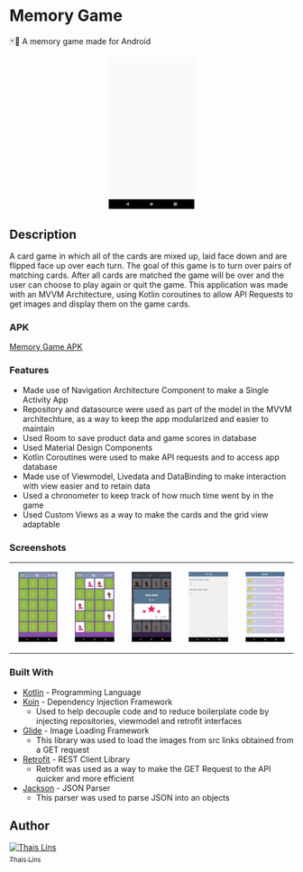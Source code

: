 # Memory Game

🃏:iphone: A memory game made for Android

<p align="center"> <img width="30%" src="https://github.com/thaislins/memory-game/blob/app_images/images/memorygame.gif"> </p>

## Description

  A card game in which all of the cards are mixed up, laid face down and are flipped face up over each turn. The goal of this game is to turn over pairs of matching cards. After all cards are matched the game will be over and the user can choose to play again or quit the game. This application was made with an MVVM Architecture, using Kotlin coroutines to allow API Requests to get images and display them on the game cards.

### APK

[Memory Game APK](https://github.com/thaislins/memory-game/blob/app_images/images/app-debug.apk)

### Features
* Made use of Navigation Architecture Component to make a Single Activity App
* Repository and datasource were used as part of the model in the MVVM architechture,
as a way to keep the app modularized and easier to maintain
* Used Room to save product data and game scores in database
* Used Material Design Components
* Kotlin Coroutines were used to make API requests and to access app database
* Made use of Viewmodel, Livedata and DataBinding to make interaction with view easier and to retain data
* Used a chronometer to keep track of how much time went by in the game
* Used Custom Views as a way to make the cards and the grid view adaptable

### Screenshots

|  |  |  |  |  | 
| ---------- | ------------ | -------- | -------------- | ------------- |
|<p align="center"> <img src="https://github.com/thaislins/memory-game/blob/app_images/images/start.png" width="80%"> </p>  | <p align="center"> <img src="https://github.com/thaislins/memory-game/blob/app_images/images/matches.png" width="80%"> </p> |<p align="center"> <img src="https://github.com/thaislins/memory-game/blob/app_images/images/end.png" width="80%"> </p>  |<p align="center"> <img src="https://github.com/thaislins/memory-game/blob/app_images/images/options.png" width="80%"> </p>  |<p align="center"> <img src="https://github.com/thaislins/memory-game/blob/app_images/images/scores.png" width="80%"> </p>  |

### Built With

* [Kotlin](http://kotlinlang.org/) - Programming Language
* [Koin](https://insert-koin.io) - Dependency Injection Framework
  * Used to help decouple code and to reduce boilerplate code by injecting 
  repositories, viewmodel and retrofit interfaces
* [Glide](https://bumptech.github.io/glide/) - Image Loading Framework
  * This library was used to load the images from src links obtained from a GET request
* [Retrofit](https://square.github.io/retrofit/) - REST Client Library
  * Retrofit was used as a way to make the GET Request to the API quicker
  and more efficient
* [Jackson](https://github.com/FasterXML/jackson-core) - JSON Parser
  * This parser was used to parse JSON into an objects
 
## Author

[![Thais Lins](https://avatars.githubusercontent.com/thaislins?s=100)<br /><sub>Thais Lins</sub>](https://github.com/thaislins) 
